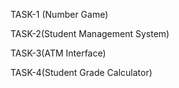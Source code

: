 TASK-1 (Number Game)

TASK-2(Student Management System)

TASK-3(ATM Interface)

TASK-4(Student Grade Calculator)

